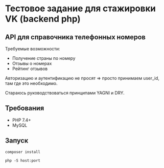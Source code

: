 # Тестовое задание для стажировки VK (backend php)

## API для справочника телефонных номеров

Требуемые возможности:
- Получение страны по номеру
- Отзывы о номерах
- Рейтинг отзывов

Авторизацию и аутентификацию не просят => просто принимаем user_id, там где это необходимо.

Стараюсь руководствоваться принципами YAGNI и DRY.

## Требования
- PHP 7.4+
- MySQL

## Запуск

``` composer install ```

``` php -S host:port ```